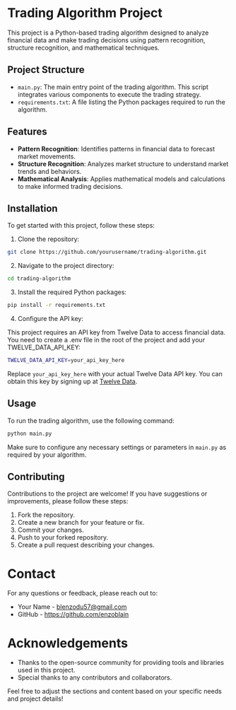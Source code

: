 # Trading Algorithm Project

This project is a Python-based trading algorithm designed to analyze financial data and make trading decisions using pattern recognition, structure recognition, and mathematical techniques.

## Project Structure

- `main.py`: The main entry point of the trading algorithm. This script integrates various components to execute the trading strategy.
- `requirements.txt`: A file listing the Python packages required to run the algorithm.

## Features

- **Pattern Recognition**: Identifies patterns in financial data to forecast market movements.
- **Structure Recognition**: Analyzes market structure to understand market trends and behaviors.
- **Mathematical Analysis**: Applies mathematical models and calculations to make informed trading decisions.

## Installation

To get started with this project, follow these steps:

1. Clone the repository:

```bash
git clone https://github.com/yourusername/trading-algorithm.git
```
2. Navigate to the project directory:

```bash
cd trading-algorithm
```

3. Install the required Python packages:
```bash
pip install -r requirements.txt
```

4. Configure the API key:

This project requires an API key from Twelve Data to access financial data. You need to create a .env file in the root of the project and add your TWELVE_DATA_API_KEY:

```bash
TWELVE_DATA_API_KEY=your_api_key_here
```

Replace `your_api_key_here` with your actual Twelve Data API key. You can obtain this key by signing up at [Twelve Data](https://twelvedata.com/).

## Usage

To run the trading algorithm, use the following command:

```bash
python main.py
```

Make sure to configure any necessary settings or parameters in `main.py` as required by your algorithm.

## Contributing

Contributions to the project are welcome! If you have suggestions or improvements, please follow these steps:

1. Fork the repository.
2. Create a new branch for your feature or fix.
3. Commit your changes.
4. Push to your forked repository.
5. Create a pull request describing your changes.

# Contact

For any questions or feedback, please reach out to:

- Your Name - blenzodu57@gmail.com
- GitHub - https://github.com/enzoblain

# Acknowledgements

- Thanks to the open-source community for providing tools and libraries used in this project.
- Special thanks to any contributors and collaborators.


Feel free to adjust the sections and content based on your specific needs and project details!

